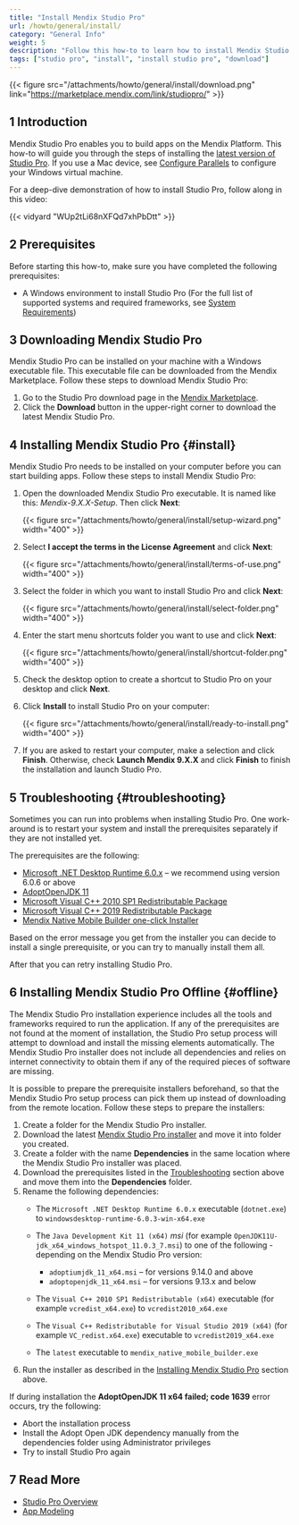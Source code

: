 ```yaml
---
title: "Install Mendix Studio Pro"
url: /howto/general/install/
category: "General Info"
weight: 5
description: "Follow this how-to to learn how to install Mendix Studio Pro."
tags: ["studio pro", "install", "install studio pro", "download"]
---
```


{{< figure src="/attachments/howto/general/install/download.png" link="https://marketplace.mendix.com/link/studiopro/" >}}

## 1 Introduction

Mendix Studio Pro enables you to build apps on the Mendix Platform. This how-to will guide you through the steps of installing the [latest version of Studio Pro](https://marketplace.mendix.com/link/studiopro/). If you use a Mac device, see [Configure Parallels](/howto/general/using-mendix-studio-pro-on-a-mac/) to configure your Windows virtual machine.

For a deep-dive demonstration of how to install Studio Pro, follow along in this video:

{{< vidyard "WUp2tLi68nXFQd7xhPbDtt" >}}

## 2 Prerequisites

Before starting this how-to, make sure you have completed the following prerequisites:

* A Windows environment to install Studio Pro (For the full list of supported systems and required frameworks, see [System Requirements](/refguide/system-requirements/))

## 3 Downloading Mendix Studio Pro

Mendix Studio Pro can be installed on your machine with a Windows executable file. This executable file can be downloaded from the Mendix Marketplace. Follow these steps to download Mendix Studio Pro:

1. Go to the Studio Pro download page in the [Mendix Marketplace](https://marketplace.mendix.com/link/studiopro/).
2. Click the **Download** button in the upper-right corner to download the latest Mendix Studio Pro.

## 4 Installing Mendix Studio Pro {#install}

Mendix Studio Pro needs to be installed on your computer before you can start building apps. Follow these steps to install Mendix Studio Pro:

1. Open the downloaded Mendix Studio Pro executable. It is named like this: *Mendix-9.X.X-Setup*. Then click **Next**:

    {{< figure src="/attachments/howto/general/install/setup-wizard.png"   width="400"  >}}

2. Select **I accept the terms in the License Agreement** and click **Next**:

    {{< figure src="/attachments/howto/general/install/terms-of-use.png"   width="400"  >}}

3. Select the folder in which you want to install Studio Pro and click **Next**:

    {{< figure src="/attachments/howto/general/install/select-folder.png"   width="400"  >}}

4. Enter the start menu shortcuts folder you want to use and click **Next**:

    {{< figure src="/attachments/howto/general/install/shortcut-folder.png"   width="400"  >}}

5. Check the desktop option to create a shortcut to Studio Pro on your desktop and click **Next**.
6. Click **Install** to install Studio Pro on your computer:

    {{< figure src="/attachments/howto/general/install/ready-to-install.png"   width="400"  >}}

7. If you are asked to restart your computer, make a selection and click **Finish**. Otherwise, check **Launch Mendix 9.X.X** and click **Finish** to finish the installation and launch Studio Pro.

## 5 Troubleshooting {#troubleshooting}

Sometimes you can run into problems when installing Studio Pro. One work-around is to restart your system and install the prerequisites separately if they are not installed yet. 

The prerequisites are the following:

* [Microsoft .NET Desktop Runtime 6.0.x](https://dotnet.microsoft.com/en-us/download/dotnet/6.0) – we recommend using version 6.0.6 or above
* [AdoptOpenJDK 11](https://cdn.mendix.com/installer/AdoptOpenJDK/OpenJDK11U-jdk_x64_windows_hotspot_11.0.3_7.msi)
* [Microsoft Visual C++ 2010 SP1 Redistributable Package](https://download.microsoft.com/download/1/6/5/165255E7-1014-4D0A-B094-B6A430A6BFFC/vcredist_x64.exe)
* [Microsoft Visual C++ 2019 Redistributable Package](https://aka.ms/vs/16/release/vc_redist.x64.exe)
* [Mendix Native Mobile Builder one-click Installer](https://artifacts.rnd.mendix.com/native-builders/latest.exe)

Based on the error message you get from the installer you can decide to install a single prerequisite, or you can try to manually install them all.

After that you can retry installing Studio Pro.

## 6 Installing Mendix Studio Pro Offline {#offline}

The Mendix Studio Pro installation experience includes all the tools and frameworks required to run the application. If any of the prerequisites are not found at the moment of installation, the Studio Pro setup process will attempt to download and install the missing elements automatically. The Mendix Studio Pro installer does not include all dependencies and relies on internet connectivity to obtain them if any of the required pieces of software are missing. 

It is possible to prepare the prerequisite installers beforehand, so that the Mendix Studio Pro setup process can pick them up instead of downloading from the remote location. Follow these steps to prepare the installers:

1. Create a folder for the Mendix Studio Pro installer.
2. Download the latest [Mendix Studio Pro installer](https://marketplace.mendix.com/link/studiopro/) and move it into folder you created.
3. Create a folder with the name **Dependencies** in the same location where the Mendix Studio Pro installer was placed.
4. Download the prerequisites listed in the [Troubleshooting](#troubleshooting) section above and move them into the **Dependencies** folder.
5. Rename the following dependencies:
    * The `Microsoft .NET Desktop Runtime 6.0.x` executable (`dotnet.exe`) to `windowsdesktop-runtime-6.0.3-win-x64.exe` 
    * The `Java Development Kit 11 (x64)` *msi* (for example `OpenJDK11U-jdk_x64_windows_hotspot_11.0.3_7.msi`) to one of the following - depending on the Mendix Studio Pro version:
        * `adoptiumjdk_11_x64.msi` – for versions 9.14.0 and above
        * `adoptopenjdk_11_x64.msi` – for versions 9.13.x and below

    * The `Visual C++ 2010 SP1 Redistributable (x64)` executable (for example `vcredist_x64.exe`) to `vcredist2010_x64.exe`
    * The `Visual C++ Redistributable for Visual Studio 2019 (x64)` (for example `VC_redist.x64.exe`) executable to `vcredist2019_x64.exe`
    * The `latest` executable to `mendix_native_mobile_builder.exe`
6. Run the installer as described in the [Installing Mendix Studio Pro](#install) section above.

If during installation the **AdoptOpenJDK 11 x64 failed; code 1639** error occurs, try the following:

* Abort the installation process
* Install the Adopt Open JDK dependency manually from the dependencies folder using Administrator privileges
* Try to install Studio Pro again

## 7 Read More

* [Studio Pro Overview](/refguide/studio-pro-overview/)
* [App Modeling](/refguide/modeling/)
